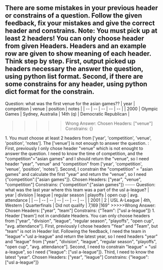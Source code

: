 There are some mistakes in your previous header or constrains of a question.
Follow the given feedback, fix your mistakes and give the correct header and constrains.
Note: You must pick up at least 2 headers! You can only choose header from given Headers. Headers and an example row are given to show meaning of each header.
Think step by step.
First, output picked up headers necessary the answer the question, using python list format. 
Second, if there are some constrains for any header, using python dict format for the constrain.
-----
Question: what was the first venue for the asian games??
| year | competition | venue | position | notes |
| -- | -- | -- | -- | -- |
| 2000 | Olympic Games | Sydney, Australia | 14th (q) | Democratic Republican |
>>>>>Wrong Answer: 
Chosen Headers: ["venue"]
Constrains: {}
<Feedback>
1. You must choose at least 2 headers from ['year', 'competition',  'venue',  'position', 'notes']. The ['venue'] is not enough to answer the question.
</Feedback>
<Thought>:
First, previously I only chose header "venue" which is not enought to answer the question. I need to know the time of competition, and the "competition"="asian games" and I should return the "venue", so I need header "year", "venue" and "competition" from ['year', 'competition',  'venue',  'position', 'notes']. 
Second, I constrain the "competition" = "asian games" and calculate the first "year" and return the "venue", so I need {"competition":["asian games"]}.
</Thought>
Chosen Headers: ["year", "venue", "competition"]
Constrains: {"competition":["asian games"]}
-----
Question: what was the last year where this team was a part of the usl a-league?
| year | division | league | regular season | playoffs | open cup | avg. attendance |
| -- | -- | -- | -- | -- | -- | -- |
| 2001 | 2 | USL A-League | 4th, Western | Quarterfinals | Did not qualify | 7,169 |169"
>>>>>Wrong Answer: 
Chosen Headers: ["year", "team"]
Constrains: {"Team": ["usl a-league"]}
<Feedback>
1. Header ['team'] not in candidate Headers. You can only choose headers from ["year", "division", "league", "regular season", "playoffs", "open cup", "avg. attendance"].
</Feedback>
<Thought>
First, previously I chose headers "Year" and "Team", but "team" is not in Header list. Following the feedback, I need the team in "league"="usl a-league" and return the latest year, so I need headers "year" and "league" from ["year", "division", "league", "regular season", "playoffs", "open cup", "avg. attendance"].
Second, I need to constrain "league" = "usl a-league", so I need {"league": ["usl a-league"]}.
Third, I need to know the latest "year".
</Thought>
Chosen Headers: ["year", "league"]
Constrains: {"league": ["usl a-league"]}
